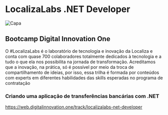 # LocalizaLabs .NET Developer
![Capa](https://github.com/filipembraga/localiza-labs-net-developer/blob/main/thumbnail-1.png)


## Bootcamp Digital Innovation One
 O #LocalizaLabs é o laboratório de tecnologia e inovação da Localiza e conta com quase 700 colaboradores totalmente dedicados à tecnologia e a tudo o que ela nos possibilita na jornada de transformação. Acreditamos que a inovação, na prática, só é possível por meio da troca de compartilhamento de ideias, por isso, essa trilha é formada por conteúdos com experts em diferentes habilidades das skills esperadas no programa de contratação


### Criando uma aplicação de transferências bancárias com .NET

https://web.digitalinnovation.one/track/localizalabs-net-developer
